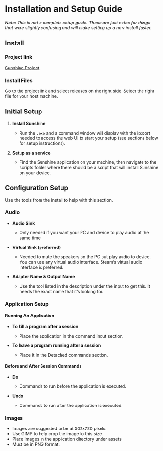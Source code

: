 # Installation and Setup Guide

*Note: This is not a complete setup guide. These are just notes for things that were slightly confusing and will make setting up a new install faster.*

## Install

### Project link
[Sunshine Project](https://github.com/LizardByte/Sunshine)

### Install Files
Go to the project link and select releases on the right side. Select the right file for your host machine.

## Initial Setup

1. **Install Sunshine**
   - Run the `.exe` and a command window will display with the ip:port needed to access the web UI to start your setup (see sections below for setup instructions).

2. **Setup as a service**
   - Find the Sunshine application on your machine, then navigate to the scripts folder where there should be a script that will install Sunshine on your device.

## Configuration Setup

Use the tools from the install to help with this section.

### Audio

- **Audio Sink**
  - Only needed if you want your PC and device to play audio at the same time.

- **Virtual Sink (preferred)**
  - Needed to mute the speakers on the PC but play audio to device. You can use any virtual audio interface. Steam’s virtual audio interface is preferred.

- **Adapter Name & Output Name**
  - Use the tool listed in the description under the input to get this. It needs the exact name that it’s looking for.

### Application Setup

#### Running An Application

- **To kill a program after a session**
  - Place the application in the command input section.

- **To leave a program running after a session**
  - Place it in the Detached commands section.

#### Before and After Session Commands

- **Do**
  - Commands to run before the application is executed.

- **Undo**
  - Commands to run after the application is executed.

### Images

- Images are suggested to be at 502x720 pixels.
- Use GIMP to help crop the image to this size.
- Place images in the application directory under assets.
- Must be in PNG format.
